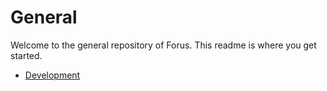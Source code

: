 # General

Welcome to the general repository of Forus. This readme is where you get started.

* [Development](https://github.com/teamforus/general/tree/develop/manuals/development)
